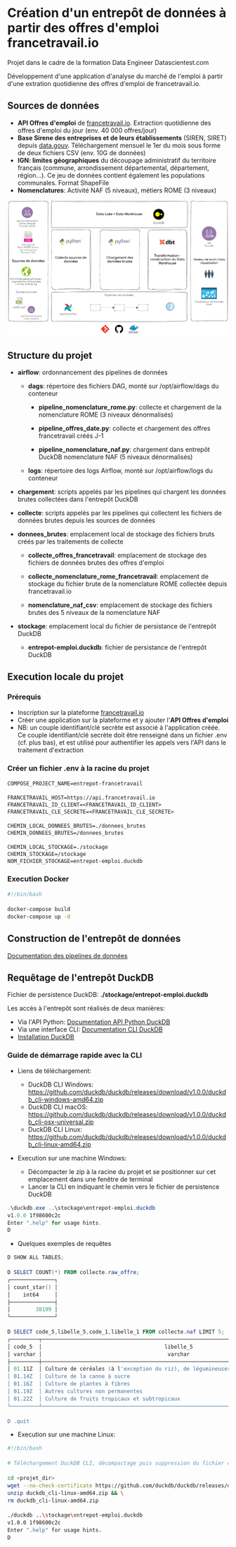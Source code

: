 # Création d'un entrepôt de données à partir des offres d'emploi francetravail.io

Projet dans le cadre de la formation Data Engineer Datascientest.com

Développement d'une application d'analyse du marché de l'emploi à partir d'une extration quotidienne des offres d'emploi de francetravail.io.

## Sources de données

- **API Offres d'emploi** de [francetravail.io](https://francetravail.io). Extraction quotidienne des offres d'emploi du jour (env. 40 000 offres/jour)
- **Base Sirene des entreprises et de leurs établissements** (SIREN, SIRET) depuis [data.gouv](<https://www.data.gouv.fr/fr/datasets/base-sirene-des-entreprises-et-de-leurs-etablissements-siren-siret/>). Téléchargement mensuel le 1er du mois sous forme de deux fichiers CSV (env. 10G de données)
- **IGN: limites géographiques** du découpage administratif du territoire français (commune, arrondissement départemental, département, région...). Ce jeu de données contient également les populations communales. Format ShapeFile
- **Nomenclatures**: Activité NAF (5 niveaux), métiers ROME (3 niveaux)

![vue-fonctionnelle](/doc/img/vue-fonctionnelle.png)

## Structure du projet

- **airflow**: ordonnancement des pipelines de données

  - **dags**: répertoire des fichiers DAG, monté sur /opt/airflow/dags du conteneur

    - **pipeline_nomenclature_rome.py**: collecte et chargement de la nomenclature ROME (3 niveaux dénormalisés)

    - **pipeline_offres_date.py**: collecte et chargement des offres francetravail créés J-1

    - **pipeline_nomenclature_naf.py**: chargement dans entrepôt DuckDB nomenclature NAF (5 niveaux dénormalisés)

  - **logs**: répertoire des logs Airflow, monté sur /opt/airflow/logs du conteneur

- **chargement**: scripts appelés par les pipelines qui chargent les données brutes collectées dans l'entrepôt DuckDB

- **collecte**: scripts appelés par les pipelines qui collectent les fichiers de données brutes depuis les sources de données

- **donnees_brutes**: emplacement local de stockage des fichiers bruts créés par les traitements de collecte

  - **collecte_offres_francetravail**: emplacement de stockage des fichiers de données brutes des offres d'emploi

  - **collecte_nomenclature_rome_francetravail**: emplacement de stockage du fichier brute de la nomenclature ROME collectée depuis francetravail.io

  - **nomenclature_naf_csv**: emplacement de stockage des fichiers brutes des 5 niveaux de la nomenclature NAF

- **stockage**: emplacement local du fichier de persistance de l'entrepôt DuckDB

  - **entrepot-emploi.duckdb**: fichier de persistance de l'entrepôt DuckDB

## Execution locale du projet

### Prérequis

- Inscription sur la plateforme [francetravail.io](https://francetravail.io/inscription)
- Créer une application sur la plateforme et y ajouter l'**API Offres d'emploi**
- NB: un couple identifiant/clé secrète est associé à l'application créée. Ce couple identifiant/clé secrète doit être renseigné dans un fichier .env (cf. plus bas), et est utilisé pour authentifier les appels vers l'API dans le traitement d'extraction

### Créer un fichier .env à la racine du projet

```text
COMPOSE_PROJECT_NAME=entrepot-francetravail

FRANCETRAVAIL_HOST=https://api.francetravail.io
FRANCETRAVAIL_ID_CLIENT=<FRANCETRAVAIL_ID_CLIENT>
FRANCETRAVAIL_CLE_SECRETE=<FRANCETRAVAIL_CLE_SECRETE>

CHEMIN_LOCAL_DONNEES_BRUTES=./donnees_brutes
CHEMIN_DONNEES_BRUTES=/donnees_brutes

CHEMIN_LOCAL_STOCKAGE=./stockage
CHEMIN_STOCKAGE=/stockage
NOM_FICHIER_STOCKAGE=entrepot-emploi.duckdb
```

### Execution Docker

```bash
#!/bin/bash

docker-compose build
docker-compose up -d
```

## Construction de l'entrepôt de données

[Documentation des pipelines de données](./airflow/pipelines-donnees.md)

## Requêtage de l'entrepôt DuckDB

Fichier de persistence DuckDB: **./stockage/entrepot-emploi.duckdb**

Les accès à l'entrepôt sont réalisés de deux manières:

- Via l'API Python: [Documentation API Python DuckDB](https://duckdb.org/docs/api/python/overview)
- Via une interface CLI: [Documentation CLI DuckDB](https://duckdb.org/docs/api/cli/overview)
- [Installation DuckDB](https://duckdb.org/docs/installation/?version=stable&environment=cli&platform=win&download_method=package_manager)

### Guide de démarrage rapide avec la CLI

- Liens de téléchargement:

  - DuckDB CLI Windows: https://github.com/duckdb/duckdb/releases/download/v1.0.0/duckdb_cli-windows-amd64.zip
  - DuckDB CLI macOS: https://github.com/duckdb/duckdb/releases/download/v1.0.0/duckdb_cli-osx-universal.zip
  - DuckDB CLI Linux: https://github.com/duckdb/duckdb/releases/download/v1.0.0/duckdb_cli-linux-amd64.zip

- Execution sur une machine Windows:

  - Décompacter le zip à la racine du projet et se positionner sur cet emplacement dans une fenêtre de terminal
  - Lancer la CLI en indiquant le chemin vers le fichier de persistence DuckDB

```powershell
.\duckdb.exe ..\stockage\entrepot-emploi.duckdb
v1.0.0 1f98600c2c
Enter ".help" for usage hints.
D
```

- Quelques exemples de requêtes

```powershell
D SHOW ALL TABLES; 

D SELECT COUNT(*) FROM collecte.raw_offre;
┌──────────────┐
│ count_star() │
│    int64     │
├──────────────┤
│        38199 │
└──────────────┘

D SELECT code_5,libelle_5,code_1,libelle_1 FROM collecte.naf LIMIT 5;
┌─────────┬────────────────────────────────────────────────────────────────────────────────────────┬─────────┬────────────────────────────────────┐
│ code_5  │                                       libelle_5                                        │ code_1  │             libelle_1              │
│ varchar │                                        varchar                                         │ varchar │              varchar               │
├─────────┼────────────────────────────────────────────────────────────────────────────────────────┼─────────┼────────────────────────────────────┤
│ 01.11Z  │ Culture de céréales (à l'exception du riz), de légumineuses et de graines oléagineuses │ A       │ Agriculture, sylviculture et pêche │
│ 01.14Z  │ Culture de la canne à sucre                                                            │ A       │ Agriculture, sylviculture et pêche │
│ 01.16Z  │ Culture de plantes à fibres                                                            │ A       │ Agriculture, sylviculture et pêche │
│ 01.19Z  │ Autres cultures non permanentes                                                        │ A       │ Agriculture, sylviculture et pêche │
│ 01.22Z  │ Culture de fruits tropicaux et subtropicaux                                            │ A       │ Agriculture, sylviculture et pêche │
└─────────┴────────────────────────────────────────────────────────────────────────────────────────┴─────────┴────────────────────────────────────┘

D .quit
```

- Execution sur une machine Linux:

```bash
#!/bin/bash

# Téléchargement DuckDB CLI, décompactage puis suppression du fichier compacté.

cd <projet_dir>
wget --no-check-certificate https://github.com/duckdb/duckdb/releases/download/v1.0.0/duckdb_cli-linux-amd64.zip && \
unzip duckdb_cli-linux-amd64.zip && \
rm duckdb_cli-linux-amd64.zip

./duckdb ..\stockage\entrepot-emploi.duckdb
v1.0.0 1f98600c2c
Enter ".help" for usage hints.
D
```
